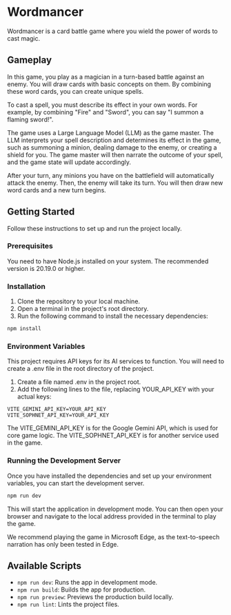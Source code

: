 # Wordmancer

Wordmancer is a card battle game where you wield the power of words to cast magic.

## Gameplay

In this game, you play as a magician in a turn-based battle against an enemy. You will draw cards with basic concepts on them. By combining these word cards, you can create unique spells.

To cast a spell, you must describe its effect in your own words. For example, by combining "Fire" and "Sword", you can say "I summon a flaming sword!".

The game uses a Large Language Model (LLM) as the game master. The LLM interprets your spell description and determines its effect in the game, such as summoning a minion, dealing damage to the enemy, or creating a shield for you. The game master will then narrate the outcome of your spell, and the game state will update accordingly.

After your turn, any minions you have on the battlefield will automatically attack the enemy. Then, the enemy will take its turn. You will then draw new word cards and a new turn begins.

## Getting Started

Follow these instructions to set up and run the project locally.

### Prerequisites

You need to have Node.js installed on your system. The recommended version is 20.19.0 or higher.

### Installation

1. Clone the repository to your local machine.
2. Open a terminal in the project's root directory.
3. Run the following command to install the necessary dependencies:

```sh
npm install
```

### Environment Variables

This project requires API keys for its AI services to function. You will need to create a .env file in the root directory of the project.

1. Create a file named .env in the project root.
2. Add the following lines to the file, replacing YOUR_API_KEY with your actual keys:

```
VITE_GEMINI_API_KEY=YOUR_API_KEY
VITE_SOPHNET_API_KEY=YOUR_API_KEY
```

The VITE_GEMINI_API_KEY is for the Google Gemini API, which is used for core game logic.
The VITE_SOPHNET_API_KEY is for another service used in the game.

### Running the Development Server

Once you have installed the dependencies and set up your environment variables, you can start the development server.

```sh
npm run dev
```

This will start the application in development mode. You can then open your browser and navigate to the local address provided in the terminal to play the game.

We recommend playing the game in Microsoft Edge, as the text-to-speech narration has only been tested in Edge.

## Available Scripts

- `npm run dev`: Runs the app in development mode.
- `npm run build`: Builds the app for production.
- `npm run preview`: Previews the production build locally.
- `npm run lint`: Lints the project files.
